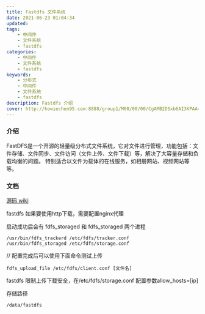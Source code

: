 ```yaml
---
title: Fastdfs 文件系统
date: 2021-06-23 01:04:34
updated:
tags:
    - 中间件
    - 文件系统
    - fastdfs
categories:
    - 中间件
    - 文件系统
    - fastdfs 
keywords: 
    - 分布式 
    - 中间件
    - 文件系统
    - fastdfs
description: Fastdfs 介绍
cover: http://howiechen95.com:8888/group1/M00/00/00/CgAMB2DSxb6AI3KPAA4v7j_0ybc88.jpeg  
---
```

### 介绍
FastDFS是一个开源的轻量级分布式文件系统，它对文件进行管理，功能包括：文件存储、文件同步、文件访问（文件上传、文件下载）等，解决了大容量存储和负载均衡的问题。 特别适合以文件为载体的在线服务，如相册网站、视频网站等等。

### 文档
[源码 wiki](https://github.com/happyfish100/fastdfs/wiki)

fastdfs 如果要使用http下载，需要配置nginx代理

启动成功后会有 fdfs_storaged 和 fdfs_storaged 两个进程

```
/usr/bin/fdfs_trackerd /etc/fdfs/tracker.conf
/usr/bin/fdfs_storaged /etc/fdfs/storage.conf
```

// 配置完成后可以使用下面命令测试上传
```
fdfs_upload_file /etc/fdfs/client.conf [文件名]
```

fastdfs 限制上传下载安全，在/etc/fdfs/storage.conf 配置参数allow_hosts=[ip]

存储路径
```
/data/fastdfs
```


